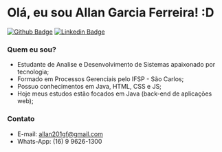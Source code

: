 # Olá, eu sou Allan Garcia Ferreira! :D

[![Github Badge](https://img.shields.io/badge/-Github-000?style=flat-square&logo=Github&logoColor=white&link=https://github.com/allan201gf)](https://github.com/allan201gf)
[![Linkedin Badge](https://img.shields.io/badge/-LinkedIn-blue?style=flat-square&logo=Linkedin&logoColor=white&link=https://www.linkedin.com/in/allan-garcia-ferreira-a4459969/)](https://www.linkedin.com/in/allan-garcia-ferreira-a4459969/)

### Quem eu sou?

 - Estudante de Analise e Desenvolvimento de Sistemas apaixonado por tecnologia;
 - Formado em Processos Gerenciais pelo IFSP - São Carlos;
 - Possuo conhecimentos em Java, HTML, CSS e JS;
 - Hoje meus estudos estão focados em Java (back-end de aplicações web);

### Contato

 - E-mail: allan201gf@gmail.com
 - Whats-App: (16) 9 9626-1300

